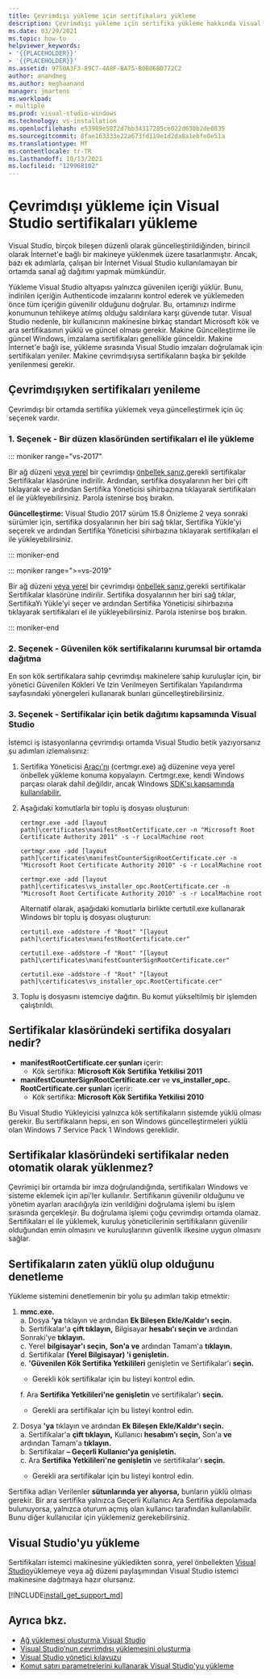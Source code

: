 ```yaml
---
title: Çevrimdışı yükleme için sertifikaları yükleme
description: Çevrimdışı yükleme için sertifika yükleme hakkında Visual Studio öğrenin.
ms.date: 03/29/2021
ms.topic: how-to
helpviewer_keywords:
- '{{PLACEHOLDER}}'
- '{{PLACEHOLDER}}'
ms.assetid: 9750A3F3-89C7-4A8F-BA75-B0B06BD772C2
author: anandmeg
ms.author: meghaanand
manager: jmartens
ms.workload:
- multiple
ms.prod: visual-studio-windows
ms.technology: vs-installation
ms.openlocfilehash: e53989e5872d7bb34317285ce022d630b2de0835
ms.sourcegitcommit: 8fae163333e22a673fd119e1d2da8a1ebfe0e51a
ms.translationtype: MT
ms.contentlocale: tr-TR
ms.lasthandoff: 10/13/2021
ms.locfileid: "129968102"
---
```

# <a name="install-certificates-required-for-visual-studio-offline-installation"></a>Çevrimdışı yükleme için Visual Studio sertifikaları yükleme

Visual Studio, birçok bileşen düzenli olarak güncelleştirildiğinden, birincil olarak İnternet'e bağlı bir makineye yüklenmek üzere tasarlanmıştır. Ancak, bazı ek adımlarla, çalışan bir İnternet Visual Studio kullanılamayan bir ortamda sanal ağ dağıtımı yapmak mümkündür.

Yükleme Visual Studio altyapısı yalnızca güvenilen içeriği yüklür. Bunu, indirilen içeriğin Authenticode imzalarını kontrol ederek ve yüklemeden önce tüm içeriğin güvenilir olduğunu doğrular. Bu, ortamınızı indirme konumunun tehlikeye atılmış olduğu saldırılara karşı güvende tutar. Visual Studio nedenle, bir kullanıcının makinesine birkaç standart Microsoft kök ve ara sertifikasının yüklü ve güncel olması gerekir. Makine Güncelleştirme ile güncel Windows, imzalama sertifikaları genellikle günceldir. Makine İnternet'e bağlı ise, yükleme sırasında Visual Studio imzaları doğrulamak için sertifikaları yeniler. Makine çevrimdışıysa sertifikaların başka bir şekilde yenilenmesi gerekir.

## <a name="how-to-refresh-certificates-when-offline"></a>Çevrimdışıyken sertifikaları yenileme

Çevrimdışı bir ortamda sertifika yüklemek veya güncelleştirmek için üç seçenek vardır.

### <a name="option-1---manually-install-certificates-from-a-layout-folder"></a>1. Seçenek - Bir düzen klasöründen sertifikaları el ile yükleme

::: moniker range="vs-2017"

Bir ağ düzeni [veya yerel](../install/create-a-network-installation-of-visual-studio.md) bir çevrimdışı [önbellek sanız,](../install/create-an-offline-installation-of-visual-studio.md)gerekli sertifikalar Sertifikalar klasörüne indirilir. Ardından, sertifika dosyalarının her biri çift tıklayarak ve ardından Sertifika Yöneticisi sihirbazına tıklayarak sertifikaları el ile yükleyebilirsiniz. Parola istenirse boş bırakın.

**Güncelleştirme:** Visual Studio 2017 sürüm 15.8 Önizleme 2 veya sonraki sürümler için, sertifika dosyalarının her biri sağ tıklar, Sertifika Yükle'yi seçerek ve ardından Sertifika Yöneticisi sihirbazına tıklayarak sertifikaları el ile yükleyebilirsiniz.

::: moniker-end

::: moniker range=">=vs-2019"

Bir ağ düzeni [veya yerel](../install/create-a-network-installation-of-visual-studio.md) bir çevrimdışı [önbellek sanız,](../install/create-an-offline-installation-of-visual-studio.md)gerekli sertifikalar Sertifikalar klasörüne indirilir. Sertifika dosyalarının her biri sağ tıklar, SertifikaYı Yükle'yi seçer ve ardından Sertifika Yöneticisi sihirbazına tıklayarak sertifikaları el ile yükleyebilirsiniz. Parola istenirse boş bırakın.

::: moniker-end

### <a name="option-2---distribute-trusted-root-certificates-in-an-enterprise-environment"></a>2. Seçenek - Güvenilen kök sertifikalarını kurumsal bir ortamda dağıtma

En son kök sertifikalara sahip çevrimdışı makinelere sahip kuruluşlar için, [](/previous-versions/windows/it-pro/windows-server-2012-R2-and-2012/dn265983(v=ws.11)) bir yönetici Güvenilen Kökleri Ve Izin Verilmeyen Sertifikaları Yapılandırma sayfasındaki yönergeleri kullanarak bunları güncelleştirebilirsiniz.

### <a name="option-3---install-certificates-as-part-of-a-scripted-deployment-of-visual-studio"></a>3. Seçenek - Sertifikalar için betik dağıtımı kapsamında Visual Studio

İstemci iş istasyonlarına çevrimdışı ortamda Visual Studio betik yazıyorsanız şu adımları izlemalısınız:

1. Sertifika Yöneticisi [Aracı'nı](/dotnet/framework/tools/certmgr-exe-certificate-manager-tool) (certmgr.exe) ağ düzenine veya yerel önbellek yükleme konuma kopyalayın. Certmgr.exe, kendi Windows parçası olarak dahil değildir, ancak Windows [SDK'sı kapsamında kullanılabilir.](https://developer.microsoft.com/windows/downloads/windows-10-sdk)

2. Aşağıdaki komutlarla bir toplu iş dosyası oluşturun:

   ```shell
   certmgr.exe -add [layout path]\certificates\manifestRootCertificate.cer -n "Microsoft Root Certificate Authority 2011" -s -r LocalMachine root

   certmgr.exe -add [layout path]\certificates\manifestCounterSignRootCertificate.cer -n "Microsoft Root Certificate Authority 2010" -s -r LocalMachine root

   certmgr.exe -add [layout path]\certificates\vs_installer_opc.RootCertificate.cer -n "Microsoft Root Certificate Authority 2010" -s -r LocalMachine root
   ```
   
   Alternatif olarak, aşağıdaki komutlarla birlikte certutil.exe kullanarak Windows bir toplu iş dosyası oluşturun:
   
      ```shell
   certutil.exe -addstore -f "Root" "[layout path]\certificates\manifestRootCertificate.cer"

   certutil.exe -addstore -f "Root" "[layout path]\certificates\manifestCounterSignRootCertificate.cer"

   certutil.exe -addstore -f "Root" "[layout path]\certificates\vs_installer_opc.RootCertificate.cer"
   ```

3. Toplu iş dosyasını istemciye dağıtın. Bu komut yükseltilmiş bir işlemden çalıştırıldı.

## <a name="what-are-the-certificates-files-in-the-certificates-folder"></a>Sertifikalar klasöründeki sertifika dosyaları nedir?

* **manifestRootCertificate.cer şunları** içerir:
  * Kök sertifika: **Microsoft Kök Sertifika Yetkilisi 2011**
* **manifestCounterSignRootCertificate.cer** ve **vs_installer_opc. RootCertificate.cer şunları** içerir:
  * Kök sertifika: **Microsoft Kök Sertifika Yetkilisi 2010**
 
Bu Visual Studio Yükleyicisi yalnızca kök sertifikaların sistemde yüklü olması gerekir. Bu sertifikaların hepsi, en son Windows güncelleştirmeleri yüklü olan Windows 7 Service Pack 1 Windows gereklidir.

## <a name="why-are-the-certificates-from-the-certificates-folder-not-installed-automatically"></a>Sertifikalar klasöründeki sertifikalar neden otomatik olarak yüklenmez?

Çevrimiçi bir ortamda bir imza doğrulandığında, sertifikaları Windows ve sisteme eklemek için api'ler kullanılır. Sertifikanın güvenilir olduğunu ve yönetim ayarları aracılığıyla izin verildiğini doğrulama işlemi bu işlem sırasında gerçekleşir. Bu doğrulama işlemi çoğu çevrimdışı ortamda olamaz. Sertifikaları el ile yüklemek, kuruluş yöneticilerinin sertifikaların güvenilir olduğundan emin olmasını ve kuruluşlarının güvenlik ilkesine uygun olmasını sağlar.

## <a name="checking-if-certificates-are-already-installed"></a>Sertifikaların zaten yüklü olup olduğunu denetleme

Yükleme sistemini denetlemenin bir yolu şu adımları takip etmektir:

1. **mmc.exe.**<br/>
  a. Dosya **'ya** tıklayın ve ardından **Ek Bileşen Ekle/Kaldır'ı seçin.**<br/>
  b. Sertifikalar'a **çift tıklayın,** Bilgisayar **hesabı'ı seçin ve** ardından Sonraki'ye **tıklayın.**<br/>
  c. Yerel **bilgisayar'ı seçin,** **Son'a ve** ardından Tamam'a **tıklayın.**<br/>
  d. Sertifikalar **(Yerel Bilgisayar) 'i genişletin.**<br/>
  e. **'Güvenilen Kök Sertifika Yetkilileri** genişletin ve Sertifikalar'ı **seçin.**<br/>
    * Gerekli kök sertifikalar için bu listeyi kontrol edin.<br/>

   f. Ara **Sertifika Yetkilileri'ne genişletin** ve sertifikalar'ı **seçin.**<br/>
    * Gerekli ara sertifikalar için bu listeyi kontrol edin.<br/>

2. Dosya **'ya** tıklayın ve ardından **Ek Bileşen Ekle/Kaldır'ı seçin.**<br/>
  a. Sertifikalar'a **çift tıklayın,** Kullanıcı **hesabım'ı seçin,** Son'a **ve** ardından Tamam'a **tıklayın.**<br/>
  b. Sertifikalar **– Geçerli Kullanıcı'ya genişletin.**<br/>
  c. Ara **Sertifika Yetkilileri'ne genişletin** ve sertifikalar'ı **seçin.**<br/>
    * Gerekli ara sertifikalar için bu listeyi kontrol edin.<br/>

Sertifika adları Verilenler **sütunlarında yer alıyorsa,** bunların yüklü olması gerekir.  Bir ara sertifika yalnızca  Geçerli Kullanıcı Ara Sertifika depolamada bulunuyorsa, yalnızca oturum açmış olan kullanıcı tarafından kullanılabilir. Bunu diğer kullanıcılar için yüklemeniz gerekebilirsiniz.

## <a name="install-visual-studio"></a>Visual Studio'yu yükleme

Sertifikaları istemci makinesine yükledikten sonra, yerel önbellekten [Visual Studio](../install/create-an-offline-installation-of-visual-studio.md#step-3---install-visual-studio-from-the-local-cache)yüklemeye veya ağ [](create-a-network-installation-of-visual-studio.md#deploy-from-a-network-installation) düzeni paylaşımından Visual Studio istemci makinesine dağıtmaya hazır olursanız.

[!INCLUDE[install_get_support_md](includes/install_get_support_md.md)]

## <a name="see-also"></a>Ayrıca bkz.

* [Ağ yüklemesi oluşturma Visual Studio](../install/create-a-network-installation-of-visual-studio.md)
* [Visual Studio’nun çevrimdışı yüklemesini oluşturma](../install/create-an-offline-installation-of-visual-studio.md)
* [Visual Studio yönetici kılavuzu](visual-studio-administrator-guide.md)
* [Komut satırı parametrelerini kullanarak Visual Studio'yu yükleme](use-command-line-parameters-to-install-visual-studio.md)

